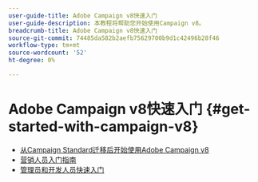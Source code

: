 ```yaml
---
user-guide-title: Adobe Campaign v8快速入门
user-guide-description: 本教程将帮助您开始使用Campaign v8。
breadcrumb-title: Adobe Campaign v8快速入门
source-git-commit: 74485da582b2aefb75629700b9d1c42496b28f46
workflow-type: tm+mt
source-wordcount: '52'
ht-degree: 0%

---
```



# Adobe Campaign v8快速入门 {#get-started-with-campaign-v8}

+ [从Campaign Standard迁移后开始使用Adobe Campaign v8](/help/tutorial-get-started-with-acv8-migrating-from-acs/overview.md)
+ [营销人员入门指南](/help/tutorial-get-started-with-acv8-migrating-from-acs/get-started-for-marketers.md)
+ [管理员和开发人员快速入门](/help/tutorial-get-started-with-acv8-migrating-from-acs/get-started-for-administrators-developers.md)
